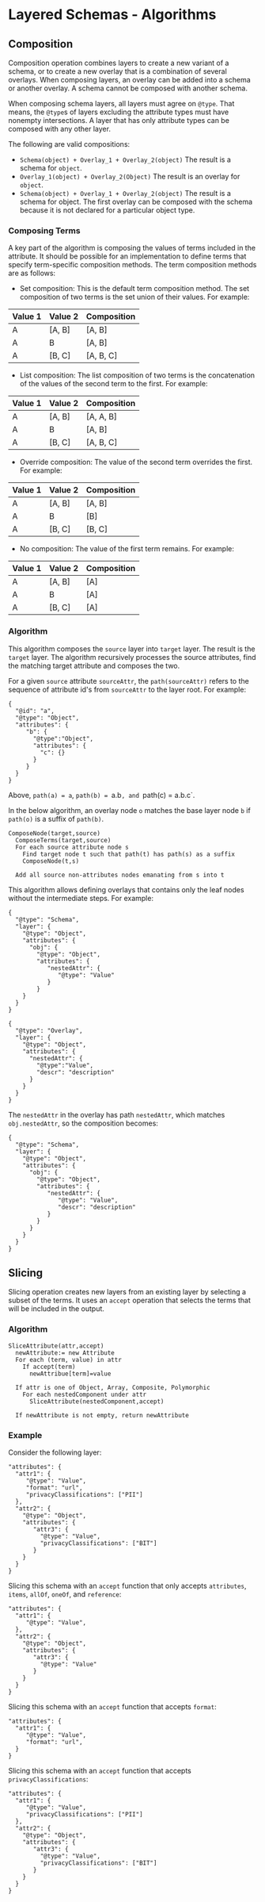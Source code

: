 # Layered Schemas - Algorithms

## Composition 

Composition operation combines layers to create a new variant of a
schema, or to create a new overlay that is a combination of several
overlays. When composing layers, an overlay can be added into a schema
or another overlay. A schema cannot be composed with another schema.

When composing schema layers, all layers must agree on `@type`. That
means, the `@type`s of layers excluding the attribute types must have
nonempty intersections. A layer that has only attribute types can be
composed with any other layer.

The following are valid compositions:

 * `Schema(object) + Overlay_1 + Overlay_2(object)`
The result is a schema for `object`.
 * `Overlay_1(object) + Overlay_2(Object)`
The result is an overlay for `object`.
 * `Schema(object) + Overlay_1 + Overlay_2(object)`
The result is a schema for object. The first overlay can be composed with the schema because it is not declared for a particular object type. 
   
### Composing Terms
    
A key part of the algorithm is composing the values of terms included
in the attribute. It should be possible for an implementation to
define terms that specify term-specific composition methods. The term
composition methods are as follows:
 
  * Set composition: This is the default term composition method. The
    set composition of two terms is the set union of their values. For
    example:

| Value 1 | Value 2 | Composition |
| ------- | ------- | ----------- |
| A       | [A, B]  | [A, B]      |
| A       | B       | [A, B]      |
| A       | [B, C]  | [A, B, C]   |

  * List composition: The list composition of two terms is the
    concatenation of the values of the second term to the first. For
    example:
    
| Value 1 | Value 2 | Composition |
| ------- | ------- | ----------- |
| A       | [A, B]  | [A, A, B]   |
| A       | B       | [A, B]      |
| A       | [B, C]  | [A, B, C]   |

  * Override composition: The value of the second term overrides the
    first. For example:
    
| Value 1 | Value 2 | Composition |
| ------- | ------- | ----------- |
| A       | [A, B]  | [A, B]      |
| A       | B       | [B]         |
| A       | [B, C]  | [B, C]      |

   * No composition: The value of the first term remains. For example:
   
| Value 1 | Value 2 | Composition |
| ------- | ------- | ----------- |
| A       | [A, B]  | [A]         |
| A       | B       | [A]         |
| A       | [B, C]  | [A]         |
      

### Algorithm

This algorithm composes the `source` layer into `target` layer. The
result is the `target` layer. The algorithm recursively processes the
source attributes, find the matching target attribute and composes the
two.

For a given `source` attribute `sourceAttr`, the `path(sourceAttr)`
refers to the sequence of attribute id's from `sourceAttr` to the
layer root. For example:
```
{
  "@id": "a",
  "@type": "Object",
  "attributes": {
     "b": {
       "@type":"Object",
       "attributes": {
         "c": {}
       }
     }
  }
}
```
Above, `path(a) = a`, `path(b) = `a.b`, and `path(c) = a.b.c`.

In the below algorithm, an overlay node `o` matches the base layer
node `b` if `path(o)` is a suffix of `path(b)`. 


```
ComposeNode(target,source)
  ComposeTerms(target,source)
  For each source attribute node s
    Find target node t such that path(t) has path(s) as a suffix
    ComposeNode(t,s)

  Add all source non-attributes nodes emanating from s into t
```

This algorithm allows defining overlays that contains only the leaf
nodes without the intermediate steps. For example:
```
{
  "@type": "Schema",
  "layer": {
    "@type": "Object",
    "attributes": {
      "obj": {
        "@type": "Object",
        "attributes": {
           "nestedAttr": {
              "@type": "Value"
           }
        }
    }
  }
}

{
  "@type": "Overlay",
  "layer": {
    "@type": "Object",
    "attributes": {
      "nestedAttr": {
        "@type":"Value",
        "descr": "description"
      }
    }
  }
}
```

The `nestedAttr` in the overlay has path `nestedAttr`, which matches
`obj.nestedAttr`, so the composition becomes:

```
{
  "@type": "Schema",
  "layer": {
    "@type": "Object",
    "attributes": {
      "obj": {
        "@type": "Object",
        "attributes": {
           "nestedAttr": {
              "@type": "Value",
              "descr": "description"
           }
        }
      }
    }
  }
}
```

## Slicing

Slicing operation creates new layers from an existing layer by
selecting a subset of the terms. It uses an `accept` operation that
selects the terms that will be included in the output.

### Algorithm

```
SliceAttribute(attr,accept)
  newAttribute:= new Attribute
  For each (term, value) in attr
    If accept(term)
      newAttribue[term]=value
  
  If attr is one of Object, Array, Composite, Polymorphic
    For each nestedComponent under attr
      SliceAttribute(nestedComponent,accept)
      
  If newAttribute is not empty, return newAttribute
```

### Example

Consider the following layer:
```
"attributes": {
  "attr1": {
     "@type": "Value",
     "format": "url",
     "privacyClassifications": ["PII"]
  },
  "attr2": {
    "@type": "Object",
    "attributes": {
       "attr3": {
         "@type": "Value",
         "privacyClassifications": ["BIT"]
       }
    }
  }
}
```

Slicing this schema with an `accept` function that only accepts
`attributes`, `items`, `allOf`, `oneOf`, and `reference`:

```
"attributes": {
  "attr1": {
     "@type": "Value",
  },
  "attr2": {
    "@type": "Object",
    "attributes": {
       "attr3": {
         "@type": "Value"
       }
    }
  }
}
```

Slicing this schema with an `accept` function that accepts `format`:
```
"attributes": {
  "attr1": {
     "@type": "Value",
     "format": "url",
  }
}
```

Slicing this schema with an `accept` function that accepts `privacyClassifications`:
```
"attributes": {
  "attr1": {
     "@type": "Value",
     "privacyClassifications": ["PII"]
  },
  "attr2": {
    "@type": "Object",
    "attributes": {
       "attr3": {
         "@type": "Value",
         "privacyClassifications": ["BIT"]
       }
    }
  }
}
```
